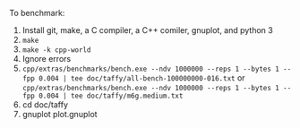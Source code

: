 To benchmark:

1. Install git, make, a C compiler, a C++ comiler, gnuplot, and python 3
2. `make`
3. `make -k cpp-world`
4. Ignore errors
5. `cpp/extras/benchmarks/bench.exe --ndv 1000000 --reps 1 --bytes 1 --fpp 0.004 | tee doc/taffy/all-bench-100000000-016.txt` or `cpp/extras/benchmarks/bench.exe --ndv 1000000 --reps 1 --bytes 1 --fpp 0.004 | tee doc/taffy/m6g.medium.txt`
6. cd doc/taffy
7. gnuplot plot.gnuplot
